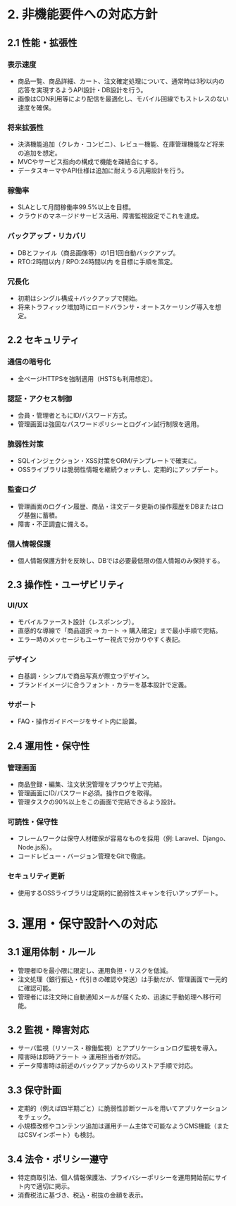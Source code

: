 # 2. 非機能要件への対応方針

## 2.1 性能・拡張性

### 表示速度
- 商品一覧、商品詳細、カート、注文確定処理について、通常時は3秒以内の応答を実現するようAPI設計・DB設計を行う。
- 画像はCDN利用等により配信を最適化し、モバイル回線でもストレスのない速度を確保。

### 将来拡張性
- 決済機能追加（クレカ・コンビニ）、レビュー機能、在庫管理機能など将来の追加を想定。
- MVCやサービス指向の構成で機能を疎結合にする。
- データスキーマやAPI仕様は追加に耐えうる汎用設計を行う。

### 稼働率
- SLAとして月間稼働率99.5%以上を目標。
- クラウドのマネージドサービス活用、障害監視設定でこれを達成。

### バックアップ・リカバリ
- DBとファイル（商品画像等）の1日1回自動バックアップ。
- RTO:2時間以内 / RPO:24時間以内 を目標に手順を策定。

### 冗長化
- 初期はシングル構成＋バックアップで開始。
- 将来トラフィック増加時にロードバランサ・オートスケーリング導入を想定。

## 2.2 セキュリティ

### 通信の暗号化
- 全ページHTTPSを強制適用（HSTSも利用想定）。

### 認証・アクセス制御
- 会員・管理者ともにID/パスワード方式。
- 管理画面は強固なパスワードポリシーとログイン試行制限を適用。

### 脆弱性対策
- SQLインジェクション・XSS対策をORM/テンプレートで確実に。
- OSSライブラリは脆弱性情報を継続ウォッチし、定期的にアップデート。

### 監査ログ
- 管理画面のログイン履歴、商品・注文データ更新の操作履歴をDBまたはログ基盤に蓄積。
- 障害・不正調査に備える。

### 個人情報保護
- 個人情報保護方針を反映し、DBでは必要最低限の個人情報のみ保持する。

## 2.3 操作性・ユーザビリティ

### UI/UX
- モバイルファースト設計（レスポンシブ）。
- 直感的な導線で「商品選択 → カート → 購入確定」まで最小手順で完結。
- エラー時のメッセージもユーザー視点で分かりやすく表記。

### デザイン
- 白基調・シンプルで商品写真が際立つデザイン。
- ブランドイメージに合うフォント・カラーを基本設計で定義。

### サポート
- FAQ・操作ガイドページをサイト内に設置。

## 2.4 運用性・保守性

### 管理画面
- 商品登録・編集、注文状況管理をブラウザ上で完結。
- 管理画面にID/パスワード必須。操作ログを取得。
- 管理タスクの90%以上をこの画面で完結できるよう設計。

### 可読性・保守性
- フレームワークは保守人材確保が容易なものを採用（例: Laravel、Django、Node.js系）。
- コードレビュー・バージョン管理をGitで徹底。

### セキュリティ更新
- 使用するOSSライブラリは定期的に脆弱性スキャンを行いアップデート。

# 3. 運用・保守設計への対応

## 3.1 運用体制・ルール
- 管理者IDを最小限に限定し、運用負担・リスクを低減。
- 注文処理（銀行振込・代引きの確認や発送）は手動だが、管理画面で一元的に確認可能。
- 管理者には注文時に自動通知メールが届くため、迅速に手動処理へ移行可能。

## 3.2 監視・障害対応
- サーバ監視（リソース・稼働監視）とアプリケーションログ監視を導入。
- 障害時は即時アラート → 運用担当者が対応。
- データ障害時は前述のバックアップからのリストア手順で対応。

## 3.3 保守計画
- 定期的（例えば四半期ごと）に脆弱性診断ツールを用いてアプリケーションをチェック。
- 小規模改修やコンテンツ追加は運用チーム主体で可能なようCMS機能（またはCSVインポート）も検討。

## 3.4 法令・ポリシー遵守
- 特定商取引法、個人情報保護法、プライバシーポリシーを運用開始前にサイト内で適切に掲示。
- 消費税法に基づき、税込・税抜の金額を表示。
